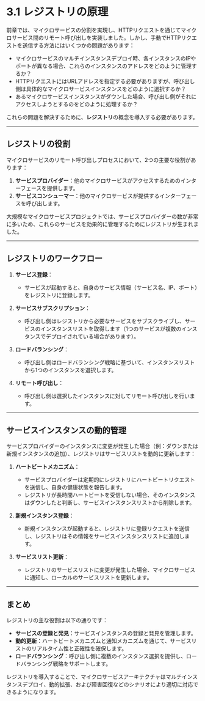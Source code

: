 # 3.1 レジストリの原理

前章では、マイクロサービスの分割を実現し、HTTPリクエストを通じてマイクロサービス間のリモート呼び出しを実装しました。しかし、手動でHTTPリクエストを送信する方法にはいくつかの問題があります：

- マイクロサービスのマルチインスタンスデプロイ時、各インスタンスのIPやポートが異なる場合、これらのインスタンスのアドレスをどのように管理するか？
- HTTPリクエストにはURLアドレスを指定する必要がありますが、呼び出し側は具体的なマイクロサービスインスタンスをどのように選択するか？
- あるマイクロサービスインスタンスがダウンした場合、呼び出し側がそれにアクセスしようとするのをどのように処理するか？

これらの問題を解決するために、**レジストリ**の概念を導入する必要があります。

---

## レジストリの役割

マイクロサービスのリモート呼び出しプロセスにおいて、2つの主要な役割があります：

1. **サービスプロバイダー**：他のマイクロサービスがアクセスするためのインターフェースを提供します。
2. **サービスコンシューマー**：他のマイクロサービスが提供するインターフェースを呼び出します。

大規模なマイクロサービスプロジェクトでは、サービスプロバイダーの数が非常に多いため、これらのサービスを効果的に管理するためにレジストリが生まれました。

---

## レジストリのワークフロー

1. **サービス登録**：
   - サービスが起動すると、自身のサービス情報（サービス名、IP、ポート）をレジストリに登録します。

2. **サービスサブスクリプション**：
   - 呼び出し側はレジストリから必要なサービスをサブスクライブし、サービスのインスタンスリストを取得します（1つのサービスが複数のインスタンスでデプロイされている場合があります）。

3. **ロードバランシング**：
   - 呼び出し側はロードバランシング戦略に基づいて、インスタンスリストから1つのインスタンスを選択します。

4. **リモート呼び出し**：
   - 呼び出し側は選択したインスタンスに対してリモート呼び出しを行います。

---

## サービスインスタンスの動的管理

サービスプロバイダーのインスタンスに変更が発生した場合（例：ダウンまたは新規インスタンスの追加）、レジストリはサービスリストを動的に更新します：

1. **ハートビートメカニズム**：
   - サービスプロバイダーは定期的にレジストリにハートビートリクエストを送信し、自身の健康状態を報告します。
   - レジストリが長時間ハートビートを受信しない場合、そのインスタンスはダウンしたと判断し、サービスインスタンスリストから削除します。

2. **新規インスタンス登録**：
   - 新規インスタンスが起動すると、レジストリに登録リクエストを送信し、レジストリはその情報をサービスインスタンスリストに追加します。

3. **サービスリスト更新**：
   - レジストリのサービスリストに変更が発生した場合、マイクロサービスに通知し、ローカルのサービスリストを更新します。

---

## まとめ

レジストリの主な役割は以下の通りです：
- **サービスの登録と発見**：サービスインスタンスの登録と発見を管理します。
- **動的更新**：ハートビートメカニズムと通知メカニズムを通じて、サービスリストのリアルタイム性と正確性を確保します。
- **ロードバランシング**：呼び出し側に複数のインスタンス選択を提供し、ロードバランシング戦略をサポートします。

レジストリを導入することで、マイクロサービスアーキテクチャはマルチインスタンスデプロイ、動的拡張、および障害回復などのシナリオにより適切に対応できるようになります。
